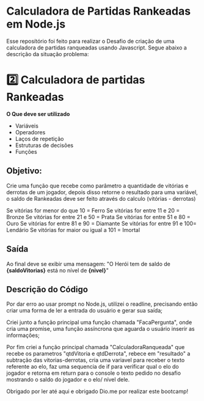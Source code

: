 # Calculadora de Partidas Rankeadas em Node.js

Esse reposítório foi feito para realizar o Desafio de criação de uma calculadora de partidas ranqueadas usando Javascript. Segue abaixo a descrição da situação problema:

 # 2️⃣ Calculadora de partidas Rankeadas
**O Que deve ser utilizado**

- Variáveis
- Operadores
- Laços de repetição
- Estruturas de decisões
- Funções

## Objetivo:

Crie uma função que recebe como parâmetro a quantidade de vitórias e derrotas de um jogador,
depois disso retorne o resultado para uma variável, o saldo de Rankeadas deve ser feito através do calculo (vitórias - derrotas)

Se vitórias for menor do que 10 = Ferro
Se vitórias for entre 11 e 20 = Bronze
Se vitórias for entre 21 e 50 = Prata
Se vitórias for entre 51 e 80 = Ouro
Se vitórias for entre 81 e 90 = Diamante
Se vitórias for entre 91 e 100= Lendário
Se vitórias for maior ou igual a 101 = Imortal

## Saída

Ao final deve se exibir uma mensagem:
"O Herói tem de saldo de **{saldoVitorias}** está no nível de **{nivel}**"
 

## Descrição do Código

Por dar erro ao usar prompt no Node.js, utilizei o readline, precisando então criar uma forma de ler a entrada do usuário e gerar sua saída;


Criei junto a função principal uma função chamada "FacaPergunta", onde cria uma promise, uma função assíncrona que aguarda o usuário inserir as informações;

Por fim criei a função principal chamada "CalculadoraRanqueada" que recebe os parametros "qtdVitoria e qtdDerrota", rebece em "resultado" a subtração das vitorias-derrotas, cria uma variavel para receber o texto referente ao elo, faz uma sequencia de if para verificar qual o elo do jogador e retorna em return para o console o texto pedido no desafio mostrando o saldo do jogador e o elo/ nível dele.

Obrigado por ler até aqui e obrigado Dio.me por realizar este bootcamp!